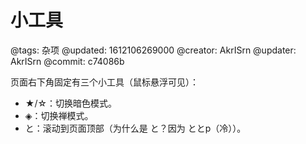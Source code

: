 # 小工具

@tags: 杂项
@updated: 1612106269000
@creator: AkrISrn
@updater: AkrISrn
@commit: c74086b

页面右下角固定有三个小工具（鼠标悬浮可见）：

- ★/☆：切换暗色模式。
- ◈：切换禅模式。
- と：滚动到页面顶部（为什么是 と？因为 ととp（冷））。

